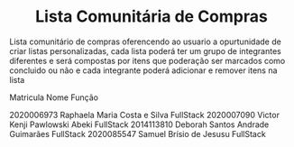 <h1 align="center"> Lista Comunitária de Compras </h1>

Lista comunitário de compras oferencendo ao usuario a opurtunidade de criar listas personalizadas, 
cada lista poderá ter um grupo de integrantes diferentes e será compostas por itens que poderação ser marcados como concluido ou não 
e cada integrante poderá adicionar e remover itens na lista






 Matricula                 Nome                    Função

2020006973    Raphaela Maria Costa e Silva        FullStack
2020007090    Victor Kenji Pawlowski Abeki        FullStack
2014113810    Deborah Santos Andrade Guimarães    FullStack
2020085547    Samuel Brísio de Jesusu             FullStack
